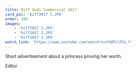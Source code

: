 ```yaml
---
title: Biff Audi Commerical 2017
card_pic: 'biff2017 1.JPG'
order: 180 
images:
    - 'biff2017 2.JPG'
    - 'biff2017 1.JPG'
    - 'biff2017 3.JPG'
watch_link: 'https://www.youtube.com/watch?v=thQPilPCb_Y'
---
```


Short advertisement about a princess proving her worth.

Editor
